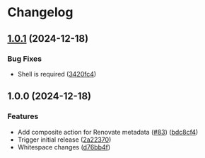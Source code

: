 # Changelog

## [1.0.1](https://github.com/oslokommune/composite-actions/compare/renovate-metadata-v1.0.0...renovate-metadata-v1.0.1) (2024-12-18)


### Bug Fixes

* Shell is required ([3420fc4](https://github.com/oslokommune/composite-actions/commit/3420fc4135b9be4eb74f8899fb848a6855edf151))

## 1.0.0 (2024-12-18)


### Features

* Add composite action for Renovate metadata ([#83](https://github.com/oslokommune/composite-actions/issues/83)) ([bdc8cf4](https://github.com/oslokommune/composite-actions/commit/bdc8cf4adf31309bf57ecf8cc262241fc9719fc8))
* Trigger initial release ([2a22370](https://github.com/oslokommune/composite-actions/commit/2a2237065cf26826776ae4263ce06545eaa4f326))
* Whitespace changes ([d76bb4f](https://github.com/oslokommune/composite-actions/commit/d76bb4f7c62c04e5b9ab537f8e26c167215af890))
